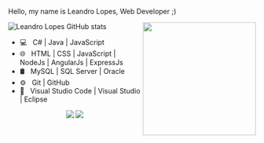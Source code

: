 Hello, my name is Leandro Lopes, Web Developer ;)


<img align='right' src="https://media.giphy.com/media/M9gbBd9nbDrOTu1Mqx/giphy.gif" width="230">

![Leandro Lopes GitHub stats](https://github-readme-stats.vercel.app/api?username=leandrolopes-7&theme=blue-green&show_icons=true)


- 💻 &nbsp; C# | Java | JavaScript  
- 🌐 &nbsp; HTML | CSS | JavaScript | NodeJs | AngularJs | ExpressJs
- 🛢 &nbsp; MySQL | SQL Server | Oracle
- ⚙️ &nbsp; Git | GitHub 
- 🔧 &nbsp; Visual Studio Code | Visual Studio | Eclipse 

<p align="center">
<a href="https://www.linkedin.com/in/leandrolopes7/"><img src="https://img.shields.io/badge/linkedin-%230077B5.svg?&style=for-the-badge&logo=linkedin&logoColor=white"/></a>
<a href="https://instagram.com/leandrolopes_7"><img src="https://img.shields.io/badge/instagram-%23E4405F.svg?&style=for-the-badge&logo=instagram&logoColor=white"/></a>

</p>
<!--
**leandrolopes-7/leandrolopes-7** is a ✨ _special_ ✨ repository because its `README.md` (this file) appears on your GitHub profile.

Here are some ideas to get you started:

- 🔭 I’m currently working on ...
- 🌱 I’m currently learning ...
- 👯 I’m looking to collaborate on ...
- 🤔 I’m looking for help with ...
- 💬 Ask me about ...
- 📫 How to reach me: ...
- 😄 Pronouns: ...
- ⚡ Fun fact: ...
-->

